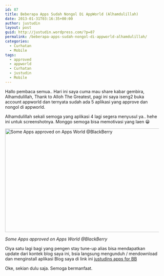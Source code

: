 ```yaml
---
id: 87
title: Beberapa Apps Sudah Nongol Di AppWorld (Alhamdulillah)
date: 2013-01-31T03:16:35+00:00
author: justudin
layout: post
guid: http://justudin.wordpress.com/?p=87
permalink: /beberapa-apps-sudah-nongol-di-appworld-alhamdulillah/
categories:
  - Curhatan
  - Mobile
tags:
  - approved
  - appworld
  - Curhatan
  - justudin
  - Mobile
---
```

Hallo pembaca semua.. Hari ini saya cuma mau share kabar gembira, Alhamdulillah, Thank to Alloh The Greatest, pagi ini saya iseng2 buka account appworld dan ternyata sudah ada 5 aplikasi yang approve dan nongol di appworld.

Alhamdulillah sekali semoga yang aplikasi 4 lagi segera menyusul ya.. hehe ini untuk screenshotnya. Monggo semoga bisa memotivasi yang laen 😀

[<img class="size-large wp-image-88" alt="Some Apps approved on Apps World @BlackBerry" src="https://justudin.com/files/uploads/2013/01/blackberryappworld.png?w=625" width="625" height="340" srcset="https://justudin.com/files/uploads/2013/01/blackberryappworld-300x163.png 300w, https://justudin.com/files/uploads/2013/01/blackberryappworld-768x418.png 768w, https://justudin.com/files/uploads/2013/01/blackberryappworld-1024x558.png 1024w, https://justudin.com/files/uploads/2013/01/blackberryappworld-1200x654.png 1200w, https://justudin.com/files/uploads/2013/01/blackberryappworld.png 1366w" sizes="(max-width: 625px) 100vw, 625px" />](https://justudin.com/files/uploads/2013/01/blackberryappworld.png)

*Some Apps approved on Apps World @BlackBerry*



Oiya satu lagi bagi yang pengen stay tune-up alias bisa mendapatkan update dari kontek blog saya ini, bsia langsung mengunduh / mendownload dan menginstall aplikasi Blog saya di link ini <a title="justudin apps" href="http://appworld.blackberry.com/webstore/content/22145432/?countrycode=ID" target="_blank">justudins apps for BB</a>

Oke, sekian dulu saja. Semoga bermanfaat.